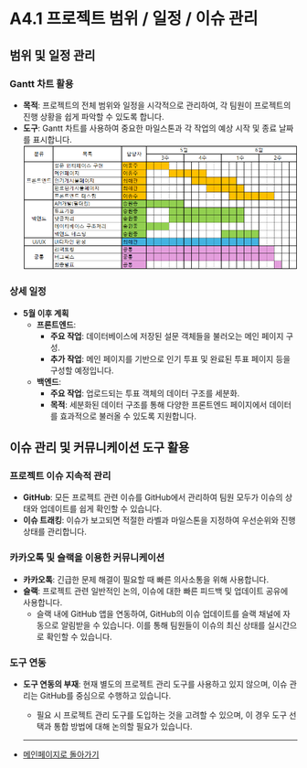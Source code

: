# A4.1 프로젝트 범위 / 일정 / 이슈 관리  

## 범위 및 일정 관리

### Gantt 차트 활용
- **목적**: 프로젝트의 전체 범위와 일정을 시각적으로 관리하여, 각 팀원이 프로젝트의 진행 상황을 쉽게 파악할 수 있도록 합니다.
- **도구**: Gantt 차트를 사용하여 중요한 마일스톤과 각 작업의 예상 시작 및 종료 날짜를 표시합니다.
![간트차트](image/간트차트(중간이후).png)

### 상세 일정
- **5월 이후 계획**
  - **프론트엔드**:
    - **주요 작업**: 데이터베이스에 저장된 설문 객체들을 불러오는 메인 페이지 구성.
    - **추가 작업**: 메인 페이지를 기반으로 인기 투표 및 완료된 투표 페이지 등을 구성할 예정입니다.
  - **백엔드**:
    - **주요 작업**: 업로드되는 투표 객체의 데이터 구조를 세분화.
    - **목적**: 세분화된 데이터 구조를 통해 다양한 프론트엔드 페이지에서 데이터를 효과적으로 불러올 수 있도록 지원합니다.



## 이슈 관리 및 커뮤니케이션 도구 활용

### 프로젝트 이슈 지속적 관리
- **GitHub**: 모든 프로젝트 관련 이슈를 GitHub에서 관리하여 팀원 모두가 이슈의 상태와 업데이트를 쉽게 확인할 수 있습니다.
- **이슈 트래킹**: 이슈가 보고되면 적절한 라벨과 마일스톤을 지정하여 우선순위와 진행 상태를 관리합니다.

### 카카오톡 및 슬랙을 이용한 커뮤니케이션
- **카카오톡**: 긴급한 문제 해결이 필요할 때 빠른 의사소통을 위해 사용합니다.
- **슬랙**: 프로젝트 관련 일반적인 논의, 이슈에 대한 빠른 피드백 및 업데이트 공유에 사용합니다.
  - 슬랙 내에 GitHub 앱을 연동하여, GitHub의 이슈 업데이트를 슬랙 채널에 자동으로 알림받을 수 있습니다. 이를 통해 팀원들이 이슈의 최신 상태를 실시간으로 확인할 수 있습니다.

### 도구 연동
- **도구 연동의 부재**: 현재 별도의 프로젝트 관리 도구를 사용하고 있지 않으며, 이슈 관리는 GitHub를 중심으로 수행하고 있습니다.
  - 필요 시 프로젝트 관리 도구를 도입하는 것을 고려할 수 있으며, 이 경우 도구 선택과 통합 방법에 대해 논의할 필요가 있습니다.

  <hr>

- [메인페이지로 돌아가기](https://github.com/CSID-DGU/2024-1-OSSProj-OneCOIN-04)

